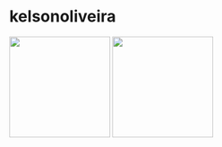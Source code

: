 # kelsonoliveira


<div>
<img height="180rem" src="https://github-readme-stats.vercel.app/api?username=anuraghazra&show_icons=true&theme=dark"/>
<img height="180rem" src="https://github-readme-stats.vercel.app/api/top-langs/?username=kelsonobd&layout=compact&langs_count=16&theme=dark"/>

</div>
